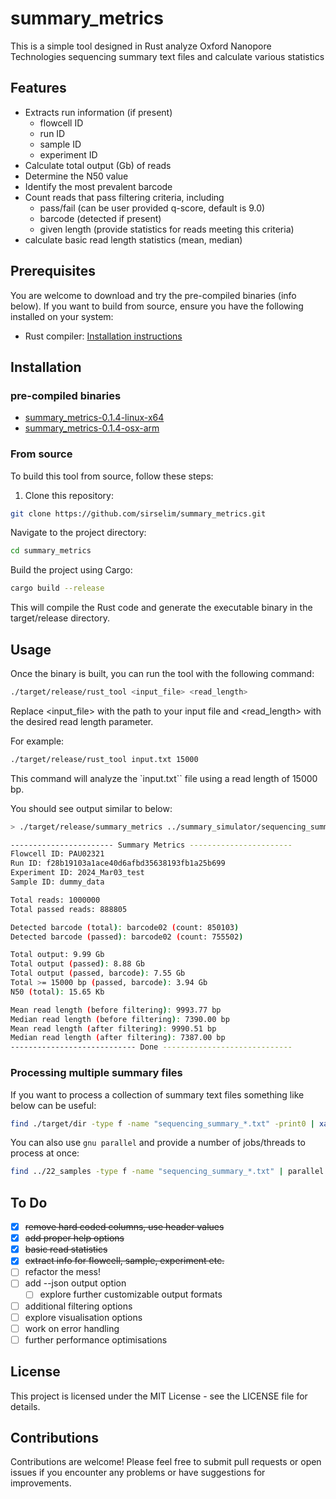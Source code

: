 # summary_metrics

This is a simple tool designed in Rust analyze Oxford Nanopore Technologies sequencing summary text files and calculate various statistics 

## Features

- Extracts run information (if present)
  - flowcell ID
  - run ID
  - sample ID
  - experiment ID
- Calculate total output (Gb) of reads
- Determine the N50 value
- Identify the most prevalent barcode
- Count reads that pass filtering criteria, including
  - pass/fail (can be user provided q-score, default is 9.0)
  - barcode (detected if present)
  - given length (provide statistics for reads meeting this criteria)
- calculate basic read length statistics (mean, median)

## Prerequisites

You are welcome to download and try the pre-compiled binaries (info below). If you want to build from source, ensure you have the following installed on your system:

- Rust compiler: [Installation instructions](https://www.rust-lang.org/tools/install)

## Installation

### pre-compiled binaries

- [summary_metrics-0.1.4-linux-x64](https://github.com/sirselim/summary_metrics/raw/main/binaries/summary_metrics-0.1.4-linux-x64.tar.gz)
- [summary_metrics-0.1.4-osx-arm](https://github.com/sirselim/summary_metrics/raw/main/binaries/summary_metrics-0.1.4-osx-arm64.tar.gz)

### From source

To build this tool from source, follow these steps:

1. Clone this repository:

```bash
git clone https://github.com/sirselim/summary_metrics.git
```

Navigate to the project directory:

```bash
cd summary_metrics
```

Build the project using Cargo:

```bash
cargo build --release
```

This will compile the Rust code and generate the executable binary in the target/release directory.

## Usage

Once the binary is built, you can run the tool with the following command:

```bash
./target/release/rust_tool <input_file> <read_length>
```

Replace <input_file> with the path to your input file and <read_length> with the desired read length parameter.

For example:

```bash
./target/release/rust_tool input.txt 15000
```

This command will analyze the `input.txt`` file using a read length of 15000 bp.

You should see output similar to below:

```bash
> ./target/release/summary_metrics ../summary_simulator/sequencing_summary_sim_data.txt 15000

----------------------- Summary Metrics -----------------------
Flowcell ID: PAU02321
Run ID: f28b19103a1ace40d6afbd35638193fb1a25b699
Experiment ID: 2024_Mar03_test
Sample ID: dummy_data

Total reads: 1000000
Total passed reads: 888805

Detected barcode (total): barcode02 (count: 850103)
Detected barcode (passed): barcode02 (count: 755502)

Total output: 9.99 Gb
Total output (passed): 8.88 Gb
Total output (passed, barcode): 7.55 Gb
Total >= 15000 bp (passed, barcode): 3.94 Gb
N50 (total): 15.65 Kb

Mean read length (before filtering): 9993.77 bp
Median read length (before filtering): 7390.00 bp
Mean read length (after filtering): 9990.51 bp
Median read length (after filtering): 7387.00 bp
---------------------------- Done -----------------------------
```

### Processing multiple summary files

If you want to process a collection of summary text files something like below can be useful:

```bash
find ./target/dir -type f -name "sequencing_summary_*.txt" -print0 | xargs -0 -I{} sh -c 'echo "Processing {}"; ./target/release/summary_metrics {} 15000'
```

You can also use `gnu parallel` and provide a number of jobs/threads to process at once:

```bash
find ../22_samples -type f -name "sequencing_summary_*.txt" | parallel -j 24 'echo -e "\nProcessing {}"; ./target/release/summary_metrics {} 15000'
```

## To Do

- [X] ~~remove hard coded columns, use header values~~
- [X] ~~add proper help options~~
- [X] ~~basic read statistics~~
- [X] ~~extract info for flowcell, sample, experiment etc.~~
- [ ] refactor the mess!
- [ ] add --json output option
  - [ ] explore further customizable output formats
- [ ] additional filtering options
- [ ] explore visualisation options
- [ ] work on error handling
- [ ] further performance optimisations

## License

This project is licensed under the MIT License - see the LICENSE file for details.

## Contributions

Contributions are welcome! Please feel free to submit pull requests or open issues if you encounter any problems or have suggestions for improvements.
